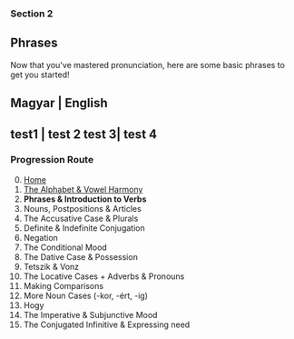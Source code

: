 ### Section 2

## Phrases

Now that you've mastered pronunciation, here are some basic phrases to get you started!

Magyar         |        English
--------------------------------
test1 | test 2
test 3| test 4
---------------


### Progression Route

0. [Home](/README.md)
1. [The Alphabet & Vowel Harmony](README.md)
2. **Phrases & Introduction to Verbs**
3. Nouns, Postpositions & Articles
4. The Accusative Case & Plurals
5. Definite & Indefinite Conjugation
6. Negation
7. The Conditional Mood
8. The Dative Case & Possession
9. Tetszik & Vonz
10. The Locative Cases + Adverbs & Pronouns
11. Making Comparisons
12. More Noun Cases (-kor, -ért, -ig)
13. Hogy
14. The Imperative & Subjunctive Mood
15. The Conjugated Infinitive & Expressing need
